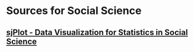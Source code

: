 # Sources for Social Science

## [sjPlot - Data Visualization for Statistics in Social Science](https://strengejacke.github.io/sjPlot/)
